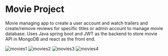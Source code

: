 # Movie Project
Movie managing app to create a user account and watch trailers and create/remove reviews for specific titles or admin account to manage movie database. Uses Java spring boot and JWT as the backend to store movie API in MongoDB and  react as the front end.

![movies1](https://github.com/a-usmani/MovieProject/assets/105238278/e4971c51-bfb4-4d2f-a32f-ec2ebf45d8b9)
![movies2](https://github.com/a-usmani/MovieProject/assets/105238278/61112353-42de-485f-929f-2fcdaa59ba61)
![movies3](https://github.com/a-usmani/MovieProject/assets/105238278/766f8312-776c-4899-b844-6e0ad286054a)
![movies4](https://github.com/a-usmani/MovieProject/assets/105238278/3d6cfb0f-51b5-4875-9dcd-27e53ecfb14b)

